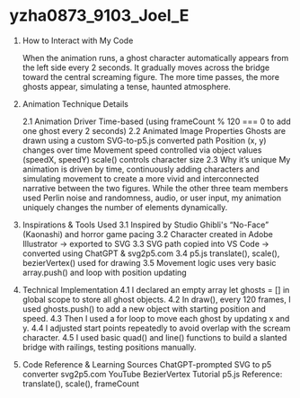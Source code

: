 # yzha0873_9103_Joel_E


1. How to Interact with My Code

   When the animation runs, a ghost character automatically appears from the left side every 2 seconds.
   It gradually moves across the bridge toward the central screaming figure. The more time passes, the more ghosts appear, simulating a tense, haunted atmosphere.

3. Animation Technique Details

   2.1  Animation Driver 
   Time-based (using frameCount % 120 === 0 to add one ghost every 2 seconds)
   2.2  Animated Image Properties
   Ghosts are drawn using a custom SVG-to-p5.js converted path
   Position (x, y) changes over time
   Movement speed controlled via object values (speedX, speedY)
   scale() controls character size
   2.3  Why it’s unique
   My animation is driven by time, continuously adding characters and simulating movement to create a more vivid and interconnected narrative between the two figures.
   While the other three team members used Perlin noise and randomness, audio, or user input, my animation uniquely changes the number of elements dynamically.

5. Inspirations & Tools Used
    3.1  Inspired by Studio Ghibli's “No-Face” (Kaonashi) and horror game pacing
    3.2  Character created in Adobe Illustrator → exported to SVG
    3.3  SVG path copied into VS Code → converted using ChatGPT & svg2p5.com
    3.4  p5.js translate(), scale(), bezierVertex() used for drawing
    3.5  Movement logic uses very basic array.push() and loop with position updating

6. Technical Implementation
    4.1  I declared an empty array let ghosts = [] in global scope to store all ghost objects.
    4.2  In draw(), every 120 frames, I used ghosts.push() to add a new object with starting position and speed.
    4.3  Then I used a for loop to move each ghost by updating x and y.
    4.4  I adjusted start points repeatedly to avoid overlap with the scream character.
    4.5  I used basic quad() and line() functions to build a slanted bridge with railings, testing positions manually.

7. Code Reference & Learning Sources
    ChatGPT-prompted SVG to p5 converter
    svg2p5.com
    YouTube BezierVertex Tutorial
    p5.js Reference: translate(), scale(), frameCount


